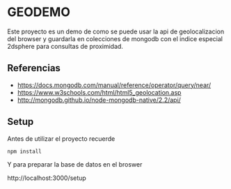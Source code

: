 # GEODEMO

Este proyecto es un demo de como se puede usar la api de geolocalizacion 
del browser y guardarla en colecciones de mongodb con el indice especial
2dsphere para consultas de proximidad.

## Referencias

- https://docs.mongodb.com/manual/reference/operator/query/near/
- https://www.w3schools.com/html/html5_geolocation.asp
- http://mongodb.github.io/node-mongodb-native/2.2/api/

## Setup

Antes de utilizar el proyecto recuerde
```
npm install
```

Y para preparar la base de datos
en el broswer 

http://localhost:3000/setup
